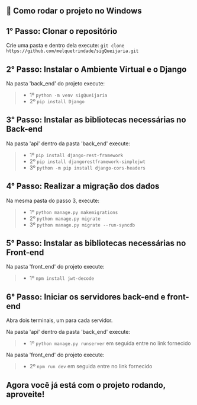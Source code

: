 ## 🚀 Como rodar o projeto no Windows

## 1° Passo: Clonar o repositório
Crie uma pasta e dentro dela execute: ```git clone https://github.com/melquetrindade/sigQueijaria.git```

## 2° Passo: Instalar o Ambiente Virtual e o Django
Na pasta 'back_end' do projeto execute:
  > * 1º ```python -m venv sigQueijaria```
  > * 2º ```pip install Django```

## 3° Passo: Instalar as bibliotecas necessárias no Back-end
Na pasta 'api' dentro da pasta 'back_end' execute:
  > *  1º ```pip install django-rest-framework```
  > *  2º ```pip install djangorestframework-simplejwt```
  > *  3º ```python -m pip install django-cors-headers```

## 4° Passo: Realizar a migração dos dados
Na mesma pasta do passo 3, execute:
  > *  1º ```python manage.py makemigrations```
  > *  2º ```python manage.py migrate```
  > *  3º ```python manage.py migrate --run-syncdb```

## 5° Passo: Instalar as bibliotecas necessárias no Front-end
Na pasta 'front_end' do projeto execute:
  > * 1º ```npm install jwt-decode```

## 6° Passo: Iniciar os servidores back-end e front-end
Abra dois terminais, um para cada servidor.<br>

Na pasta 'api' dentro da pasta 'back_end' execute:
  > *  1º ```python manage.py runserver``` em seguida entre no link fornecido<br>

Na pasta 'front_end' do projeto execute:
  > *  2º ```npm run dev``` em seguida entre no link fornecido

## Agora você já está com o projeto rodando, aproveite!
